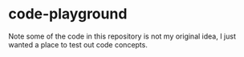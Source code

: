 # code-playground
Note some of the code in this repository is not my original idea, I just wanted a place to test out code concepts.

